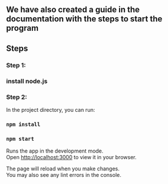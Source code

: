 ## We have also created a guide in the documentation with the steps to start the program
## Steps
### Step 1:
### install node.js
### Step 2:
In the project directory, you can run:
### `npm install`
### `npm start`

Runs the app in the development mode.\
Open [http://localhost:3000](http://localhost:3000) to view it in your browser.

The page will reload when you make changes.\
You may also see any lint errors in the console.
